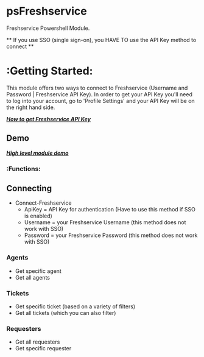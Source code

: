 # psFreshservice

Freshservice Powershell Module.

** If you use SSO (single sign-on), you HAVE TO use the API Key method to connect **

# :Getting Started:

This module offers two ways to connect to Freshservice (Username and Password | Freshservice API Key). In order to get your API Key you'll need to log into your account, go to 'Profile Settings' and your API Key will be on the right hand side.

***[How to get Freshservice API Key](https://help-desk-migration.com/help/how-to-get-freshdesk-freshservice-api-key/)***


## Demo

***[High level module demo](https://github.com/oze4/psFreshservice/blob/master/example/psFreshservice.MODULE-HOW-TO.ps1)***

### :Functions:

## Connecting

- Connect-Freshservice
  - ApiKey   = API Key for authentication (Have to use this method if SSO is enabled)
  - Username = your Freshservice Username (this method does not work with SSO)
  - Password = your Freshservice Password (this method does not work with SSO)

### Agents

- Get specific agent
- Get all agents


### Tickets

- Get specific ticket (based on a variety of filters)
- Get all tickets (which you can also filter)

### Requesters

- Get all requesters
- Get specific requester
